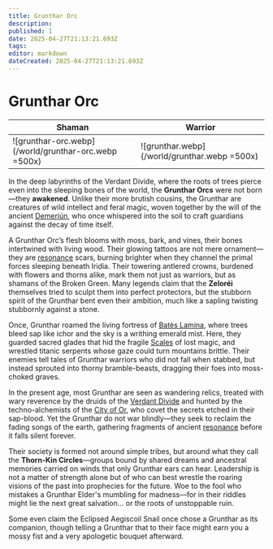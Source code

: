 ```yaml
---
title: Grunthar Orc
description: 
published: 1
date: 2025-04-27T21:13:21.693Z
tags: 
editor: markdown
dateCreated: 2025-04-27T21:13:21.693Z
---
```


# Grunthar Orc

|Shaman|Warrior|
| -- | -- |
|![grunthar-orc.webp](/world/grunthar-orc.webp =500x)|![grunthar.webp](/world/grunthar.webp =500x)|


In the deep labyrinths of the Verdant Divide, where the roots of trees pierce even into the sleeping bones of the world, the **Grunthar Orcs** were not born—they **awakened**. Unlike their more brutish cousins, the Grunthar are creatures of wild intellect and feral magic, woven together by the will of the ancient [Demeriún](/being/ancient/demeriun.md), who once whispered into the soil to craft guardians against the decay of time itself.

A Grunthar Orc’s flesh blooms with moss, bark, and vines, their bones intertwined with living wood. Their glowing tattoos are not mere ornament—they are [resonance](/structure/mechanic/resonance.md) scars, burning brighter when they channel the primal forces sleeping beneath Iridia. Their towering antlered crowns, burdened with flowers and thorns alike, mark them not just as warriors, but as shamans of the Broken Green. Many legends claim that the **Zeloréi** themselves tried to sculpt them into perfect protectors, but the stubborn spirit of the Grunthar bent even their ambition, much like a sapling twisting stubbornly against a stone.

Once, Grunthar roamed the living fortress of [Batès Lamina](/geography/settlement/fortress/bates-lamina.md), where trees bleed sap like ichor and the sky is a writhing emerald mist. Here, they guarded sacred glades that hid the fragile [Scales](/geography/landmark/scale.md) of lost magic, and wrestled titanic serpents whose gaze could turn mountains brittle. Their enemies tell tales of Grunthar warriors who did not fall when stabbed, but instead sprouted into thorny bramble-beasts, dragging their foes into moss-choked graves.

In the present age, most Grunthar are seen as wandering relics, treated with wary reverence by the druids of the [Verdant Divide](/geography/region/verdant-divide.md) and hunted by the techno-alchemists of the [City of Or](/geography/settlement/city/city-of-or.md), who covet the secrets etched in their sap-blood. Yet the Grunthar do not war blindly—they seek to reclaim the fading songs of the earth, gathering fragments of ancient [resonance](/structure/mechanic/resonance.md) before it falls silent forever. 

Their society is formed not around simple tribes, but around what they call the **Thorn-Kin Circles**—groups bound by shared dreams and ancestral memories carried on winds that only Grunthar ears can hear. Leadership is not a matter of strength alone but of who can best wrestle the roaring visions of the past into prophecies for the future. Woe to the fool who mistakes a Grunthar Elder's mumbling for madness—for in their riddles might lie the next great salvation... or the roots of unstoppable ruin.

Some even claim the Eclipsed Aegiscoil Snail once chose a Grunthar as its companion, though telling a Grunthar that to their face might earn you a mossy fist and a very apologetic bouquet afterward.
